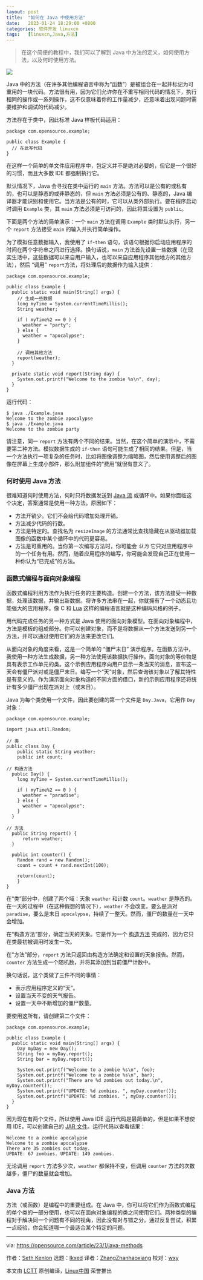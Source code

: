 ```yaml
---
layout: post
title:	"如何在 Java 中使用方法"
date:	2023-01-24 18:29:00 +0800 
categories:	软件开发 linuxcn 
tags:	[linuxcn,Java,方法]
---
```




> 
> 在这个简便的教程中，我们可以了解到 Java 中方法的定义，如何使用方法，以及何时使用方法。
> 
> 
> 


![](/Asserts/Images//attachment/album/202301/24/003036jk84quk8ngdqgd8z.jpg)


Java 中的方法（在许多其他编程语言中称为“函数”）是被组合在一起并标记为可重用的一块代码。方法很有用，因为它们允许你在不重写相同代码的情况下，执行相同的操作或一系列操作，这不仅意味着你的工作量减少，还意味着出现问题时需要维护和调试的代码减少。


方法存在于类中，因此标准 Java 样板代码适用：



```
package com.opensource.example;

public class Example {
  // 在此写代码
}

```

在这样一个简单的单文件应用程序中，包定义并不是绝对必要的，但它是一个很好的习惯，而且大多数 IDE 都强制执行它。


默认情况下，Java 会寻找在类中运行的 `main` 方法。方法可以是公有的或私有的，也可以是静态的或非静态的，但 `main` 方法必须是公有的、静态的，Java 编译器才能识别和使用它。当方法是公有的时，它可以从类外部执行。要在程序启动时调用 `Example` 类，其 `main` 方法必须是可访问的，因此将其设置为 `public`。


下面是两个方法的简单演示：一个 `main` 方法在调用 `Example` 类时默认执行，另一个 `report` 方法接受 `main` 的输入并执行简单操作。


为了模拟任意数据输入，我使用了 `if`-`then` 语句，该语句根据你启动应用程序的时间在两个字符串之间进行选择。换句话说，`main` 方法首先设置一些数据（在现实生活中，这些数据可以来自用户输入，也可以来自应用程序其他地方的其他方法），然后 “调用” `report`方法，将处理后的数据作为输入提供：



```
package com.opensource.example;

public class Example {
  public static void main(String[] args) {
    // 生成一些数据
    long myTime = System.currentTimeMillis();
    String weather;

    if ( myTime%2 == 0 ) {
      weather = "party";
    } else {
      weather = "apocalypse";
    }

    // 调用其他方法
    report(weather);
  }

  private static void report(String day) {
    System.out.printf("Welcome to the zombie %s\n", day);
  }
}

```

运行代码：



```
$ java ./Example.java
Welcome to the zombie apocalypse
$ java ./Example.java
Welcome to the zombie party

```

请注意，同一 `report` 方法有两个不同的结果。当然，在这个简单的演示中，不需要第二种方法。模拟数据生成的 `if`-`then` 语句可能生成了相同的结果。但是，当一个方法执行一项复杂的任务时，比如将图像调整为缩略图，然后使用调整后的图像在屏幕上生成小部件，那么附加组件的“费用”就很有意义了。


### 何时使用 Java 方法


很难知道何时使用方法，何时只将数据发送到 [Java 流](https://opensource.com/article/20/1/javastream) 或循环中。如果你面临这个决定，答案通常是使用一种方法。原因如下：


* 方法开销少。它们不会给代码增加处理开销。
* 方法减少代码的行数。
* 方法是特定的。查找名为 `resizeImage` 的方法通常比查找隐藏在从驱动器加载图像的函数中某个循环中的代码更容易。
* 方法是可重用的。当你第一次编写方法时，你可能会 *认为* 它只对应用程序中的一个任务有用。然而，随着应用程序的编写，你可能会发现自己正在使用一种你认为“已完成”的方法。


### 函数式编程与面向对象编程


函数式编程利用方法作为执行任务的主要构造。创建一个方法，该方法接受一种数据，处理该数据，并输出新数据。将许多方法串在一起，你就拥有了一个动态且功能强大的应用程序。像 C 和 [Lua](https://opensource.com/article/22/11/lua-worth-learning) 这样的编程语言就是这种编码风格的例子。


用代码完成任务的另一种方式是 Java 使用的面向对象模型。在面向对象编程中，方法是模板的组成部分。你可以创建对象，而不是将数据从一个方法发送到另一个方法，并可以通过使用它们的方法来更改它们。


从面向对象的角度来看，这是一个简单的 “僵尸末日” 演示程序。在函数方法中，我使用一种方法生成数据，另一种方法使用该数据执行操作。面向对象的等价物是具有表示工作单元的类。这个示例应用程序向用户显示一条当天的消息，宣布这一天会有僵尸派对或是僵尸末日。编写一个“天”对象，然后查询该对象以了解其特性是有意义的。作为演示面向对象构造的不同方面的借口，新的示例应用程序还将统计有多少僵尸出现在派对上（或末日）。


Java 为每个类使用一个文件，因此要创建的第一个文件是 `Day.Java`，它用作 `Day` 对象：



```
package com.opensource.example;

import java.util.Random;

// 类
public class Day {
    public static String weather;
    public int count;

// 构造方法
  public Day() {
    long myTime = System.currentTimeMillis();

    if ( myTime%2 == 0 ) {
      weather = "paradise";
    } else {
      weather = "apocalypse";
    }
  }

// 方法
  public String report() {
      return weather;
  }

  public int counter() {
    Random rand = new Random();
    count = count + rand.nextInt(100);

    return(count);
    }
}

```

在“类”部分中，创建了两个域：天象 `weather` 和计数 `count`。`weather` 是静态的。在一天的过程中（在这种假想的情况下），`weather` 不会改变。要么是派对 `paradise`，要么是末日 `apocalypse`，持续了一整天。然而，僵尸的数量在一天中会增加。


在“构造方法”部分，确定当天的天象。它是作为一个 [构造方法](https://opensource.com/article/19/6/what-java-constructor) 完成的，因为它只在类最初被调用时发生一次。


在“方法”部分，`report` 方法只返回由构造方法确定和设置的天象报告。然而，`counter` 方法生成一个随机数，并将其添加到当前僵尸计数中。


换句话说，这个类做了三件不同的事情：


* 表示应用程序定义的“天”。
* 设置当天不变的天气报告。
* 设置一天中不断增加的僵尸数量。


要使用这所有，请创建第二个文件：



```
package com.opensource.example;

public class Example {
  public static void main(String[] args) {
    Day myDay = new Day();
    String foo = myDay.report();
    String bar = myDay.report();

    System.out.printf("Welcome to a zombie %s\n", foo);
    System.out.printf("Welcome to a zombie %s\n", bar);
    System.out.printf("There are %d zombies out today.\n", myDay.counter());
    System.out.printf("UPDATE: %d zombies. ", myDay.counter());
    System.out.printf("UPDATE: %d zombies. ", myDay.counter());
  }
}

```

因为现在有两个文件，所以使用 Java IDE 运行代码是最简单的，但是如果不想使用 IDE，可以创建自己的 [JAR 文件](https://opensource.com/article/21/8/fastjar)。运行代码以查看结果：



```
Welcome to a zombie apocalypse
Welcome to a zombie apocalypse
There are 35 zombies out today.
UPDATE: 67 zombies. UPDATE: 149 zombies.

```

无论调用 `report` 方法多少次，`weather` 都保持不变，但调用 `counter` 方法的次数越多，僵尸的数量就会增加。


### Java 方法


方法（或函数）是编程中的重要组成。在 Java 中，你可以将它们作为函数式编程的单个类的一部分使用，也可以在面向对象编程的类之间使用它们。两种类型的编程对于解决同一个问题有不同的视角，因此没有对与错之分。通过反复尝试，积累一点经验，你会知道哪一个最适合某个特定的问题。




---


via: <https://opensource.com/article/23/1/java-methods>


作者：[Seth Kenlon](https://opensource.com/users/seth) 选题：[lkxed](https://github.com/lkxed) 译者：[ZhangZhanhaoxiang](https://github.com/ZhangZhanhaoxiang) 校对：[wxy](https://github.com/%E6%A0%A1%E5%AF%B9%E8%80%85ID)


本文由 [LCTT](https://github.com/LCTT/TranslateProject) 原创编译，[Linux中国](https://linux.cn/) 荣誉推出
